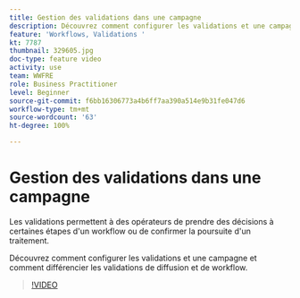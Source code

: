 ```yaml
---
title: Gestion des validations dans une campagne
description: Découvrez comment configurer les validations et une campagne et comment différencier les validations de diffusion et de workflow.
feature: 'Workflows, Validations '
kt: 7787
thumbnail: 329605.jpg
doc-type: feature video
activity: use
team: WWFRE
role: Business Practitioner
level: Beginner
source-git-commit: f6bb16306773a4b6ff7aa390a514e9b31fe047d6
workflow-type: tm+mt
source-wordcount: '63'
ht-degree: 100%

---
```



# Gestion des validations dans une campagne

Les validations permettent à des opérateurs de prendre des décisions à certaines étapes d&#39;un workflow ou de confirmer la poursuite d&#39;un traitement.

Découvrez comment configurer les validations et une campagne et comment différencier les validations de diffusion et de workflow.

>[!VIDEO](https://video.tv.adobe.com/v/329605?quality=12)
